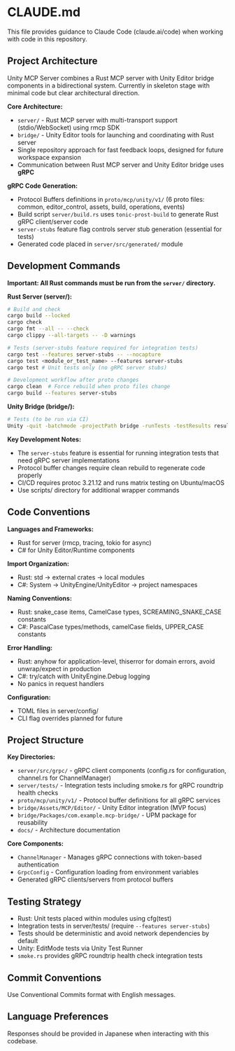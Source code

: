 # CLAUDE.md

This file provides guidance to Claude Code (claude.ai/code) when working with code in this repository.

## Project Architecture

Unity MCP Server combines a Rust MCP server with Unity Editor bridge components in a bidirectional system. Currently in skeleton stage with minimal code but clear architectural direction.

**Core Architecture:**
- `server/` - Rust MCP server with multi-transport support (stdio/WebSocket) using rmcp SDK
- `bridge/` - Unity Editor tools for launching and coordinating with Rust server  
- Single repository approach for fast feedback loops, designed for future workspace expansion
- Communication between Rust MCP server and Unity Editor bridge uses **gRPC**

**gRPC Code Generation:**
- Protocol Buffers definitions in `proto/mcp/unity/v1/` (6 proto files: common, editor_control, assets, build, operations, events)
- Build script `server/build.rs` uses `tonic-prost-build` to generate Rust gRPC client/server code
- `server-stubs` feature flag controls server stub generation (essential for tests)
- Generated code placed in `server/src/generated/` module

## Development Commands

**Important: All Rust commands must be run from the `server/` directory.**

**Rust Server (server/):**
```bash
# Build and check
cargo build --locked
cargo check
cargo fmt --all -- --check
cargo clippy --all-targets -- -D warnings

# Tests (server-stubs feature required for integration tests)
cargo test --features server-stubs -- --nocapture
cargo test <module_or_test_name> --features server-stubs
cargo test # Unit tests only (no gRPC server stubs)

# Development workflow after proto changes
cargo clean  # Force rebuild when proto files change
cargo build --features server-stubs
```

**Unity Bridge (bridge/):**
```bash
# Tests (to be run via CI)
Unity -quit -batchmode -projectPath bridge -runTests -testResults results.xml -testPlatform EditMode
```

**Key Development Notes:**
- The `server-stubs` feature is essential for running integration tests that need gRPC server implementations
- Protocol buffer changes require clean rebuild to regenerate code properly
- CI/CD requires protoc 3.21.12 and runs matrix testing on Ubuntu/macOS
- Use scripts/ directory for additional wrapper commands

## Code Conventions

**Languages and Frameworks:**
- Rust for server (rmcp, tracing, tokio for async)
- C# for Unity Editor/Runtime components

**Import Organization:**
- Rust: std → external crates → local modules
- C#: System → UnityEngine/UnityEditor → project namespaces

**Naming Conventions:**
- Rust: snake_case items, CamelCase types, SCREAMING_SNAKE_CASE constants
- C#: PascalCase types/methods, camelCase fields, UPPER_CASE constants

**Error Handling:**
- Rust: anyhow for application-level, thiserror for domain errors, avoid unwrap/expect in production
- C#: try/catch with UnityEngine.Debug logging
- No panics in request handlers

**Configuration:**
- TOML files in server/config/
- CLI flag overrides planned for future

## Project Structure

**Key Directories:**
- `server/src/grpc/` - gRPC client components (config.rs for configuration, channel.rs for ChannelManager)
- `server/tests/` - Integration tests including smoke.rs for gRPC roundtrip health checks
- `proto/mcp/unity/v1/` - Protocol buffer definitions for all gRPC services
- `bridge/Assets/MCP/Editor/` - Unity Editor integration (MVP focus)
- `bridge/Packages/com.example.mcp-bridge/` - UPM package for reusability
- `docs/` - Architecture documentation

**Core Components:**
- `ChannelManager` - Manages gRPC connections with token-based authentication  
- `GrpcConfig` - Configuration loading from environment variables
- Generated gRPC clients/servers from protocol buffers

## Testing Strategy

- Rust: Unit tests placed within modules using cfg(test)
- Integration tests in server/tests/ (require `--features server-stubs`)
- Tests should be deterministic and avoid network dependencies by default
- Unity: EditMode tests via Unity Test Runner
- `smoke.rs` provides gRPC roundtrip health check integration tests

## Commit Conventions

Use Conventional Commits format with English messages.

## Language Preferences

Responses should be provided in Japanese when interacting with this codebase.